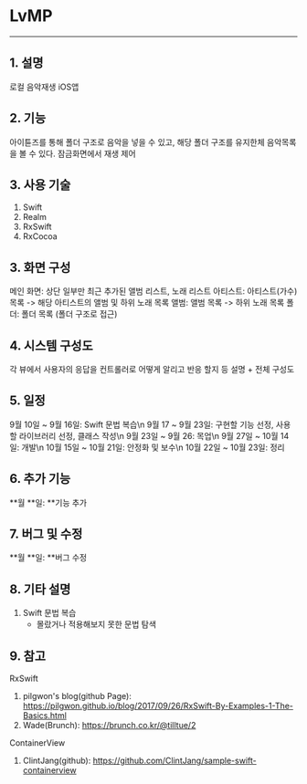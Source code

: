 # LvMP
- - - 
## 1. 설명
로컬 음악재생 iOS앱

## 2. 기능
아이튠즈를 통해 폴더 구조로 음악을 넣을 수 있고, 해당 폴더 구조를 유지한체 음악목록을 볼 수 있다.
잠금화면에서 재생 제어

## 3. 사용 기술
1. Swift
2. Realm
3. RxSwift
4. RxCocoa

## 3. 화면 구성
메인 화면: 상단 일부만 최근 추가된 앨범 리스트, 노래 리스트
아티스트: 아티스트(가수) 목록 -> 해당 아티스트의 앨범 및 하위 노래 목록
앨범: 앨범 목록 -> 하위 노래 목록
폴더: 폴더 목록 (폴더 구조로 접근)

## 4. 시스템 구성도
각 뷰에서 사용자의 응답을 컨트롤러로 어떻게 알리고 반응 할지 등 설명 + 전체 구성도

## 5. 일정
9월 10일 ~ 9월 16일: Swift 문법 복습\n
9월 17 ~ 9월 23일: 구현할 기능 선정, 사용할 라이브러리 선정, 클래스 작성\n
9월 23일 ~ 9월 26: 목업\n
9월 27일 ~ 10월 14일: 개발\n
10월 15일 ~ 10월 21일: 안정화 및 보수\n
10월 22일 ~ 10월 23일: 정리 

## 6. 추가 기능
**월 **일: **기능 추가

## 7. 버그 및 수정
**월 **일: **버그 수정

## 8. 기타 설명
1. Swift 문법 복습
    - 몰랐거나 적용해보지 못한 문법 탐색

## 9. 참고
RxSwift
1. pilgwon's blog(github Page):  https://pilgwon.github.io/blog/2017/09/26/RxSwift-By-Examples-1-The-Basics.html
2. Wade(Brunch): https://brunch.co.kr/@tilltue/2

ContainerView
1. ClintJang(github): https://github.com/ClintJang/sample-swift-containerview
